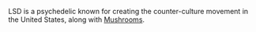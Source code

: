 LSD is a psychedelic known for creating the counter-culture movement in the United States, along with [Mushrooms](/drug/mushrooms).